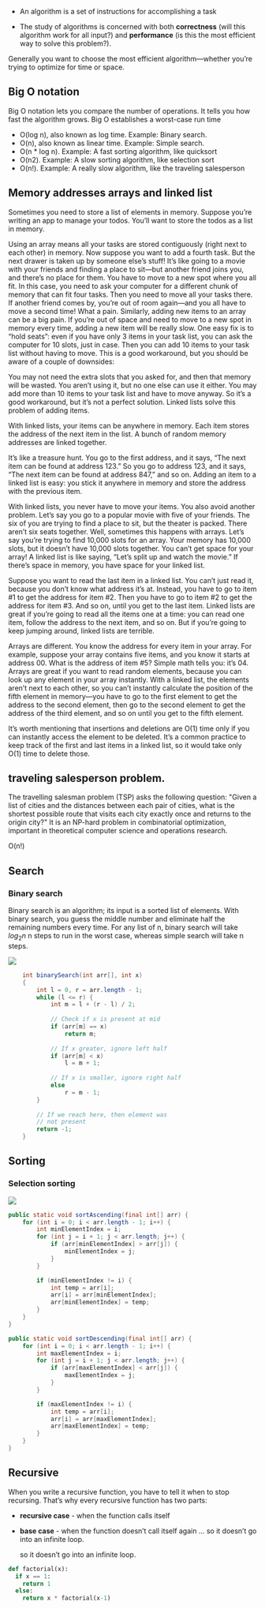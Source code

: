 - An algorithm is a set of instructions for accomplishing a task

- The study of algorithms is concerned with both **correctness** (will this algorithm work for all input?) and **performance** (is this the most efficient way to solve this problem?).

Generally you want to choose the most efficient algorithm—whether you’re trying to optimize for time or space.


## Big O notation 
Big O notation lets you compare the number of operations. It tells you how fast the algorithm grows. Big O establishes a worst-case run time

+ O(log n), also known as log time. Example: Binary search.
+ O(n), also known as linear time. Example: Simple search.
+ O(n * log n). Example: A fast sorting algorithm, like quicksort
+ O(n2). Example: A slow sorting algorithm, like selection sort
+ O(n!). Example: A really slow algorithm, like the traveling salesperson

## Memory addresses arrays and linked list

Sometimes you need to store a list of elements in memory. Suppose you’re writing an app to manage your todos. You’ll want to store the todos as a list in memory. 

 Using an array means all your tasks are stored contiguously (right next to each other) in memory. Now suppose you want to add a fourth task. But the next drawer is taken up by someone else’s stuff! It’s like going to a movie with your friends and finding a place to sit—but another friend joins you, and there’s no place for them. You have to move to a new spot where you all fit. In this case, you need to ask your computer for a different chunk of memory that can fit four tasks. Then you need to move all your tasks there. If another friend comes by, you’re out of room again—and you all have to move a second time! What a pain. Similarly, adding new items to an array can be a big pain. If you’re out of space and need to move to a new spot in memory every time, adding a new item will be really slow. One easy fix is to “hold seats”: even if you have only 3 items in your task list, you can ask the computer for 10 slots, just in case. Then you can add 10 items to your task list without having to move. This is a good workaround, but you should be aware of a couple of downsides:

You may not need the extra slots that you asked for, and then that memory will be wasted. You aren’t using it, but no one else can use it either.
You may add more than 10 items to your task list and have to move anyway.
So it’s a good workaround, but it’s not a perfect solution. Linked lists solve this problem of adding items.

With linked lists, your items can be anywhere in memory. Each item stores the address of the next item in the list. A bunch of random memory addresses are linked together.

It’s like a treasure hunt. You go to the first address, and it says, “The next item can be found at address 123.” So you go to address 123, and it says, “The next item can be found at address 847,” and so on. Adding an item to a linked list is easy: you stick it anywhere in memory and store the address with the previous item.

With linked lists, you never have to move your items. You also avoid another problem. Let’s say you go to a popular movie with five of your friends. The six of you are trying to find a place to sit, but the theater is packed. There aren’t six seats together. Well, sometimes this happens with arrays. Let’s say you’re trying to find 10,000 slots for an array. Your memory has 10,000 slots, but it doesn’t have 10,000 slots together. You can’t get space for your array! A linked list is like saying, “Let’s split up and watch the movie.” If there’s space in memory, you have space for your linked list.

Suppose you want to read the last item in a linked list. You can’t just read it, because you don’t know what address it’s at. Instead, you have to go to item #1 to get the address for item #2. Then you have to go to item #2 to get the address for item #3. And so on, until you get to the last item. Linked lists are great if you’re going to read all the items one at a time: you can read one item, follow the address to the next item, and so on. But if you’re going to keep jumping around, linked lists are terrible.

Arrays are different. You know the address for every item in your array. For example, suppose your array contains five items, and you know it starts at address 00. What is the address of item #5?  Simple math tells you: it’s 04. Arrays are great if you want to read random elements, because you can look up any element in your array instantly. With a linked list, the elements aren’t next to each other, so you can’t instantly calculate the position of the fifth element in memory—you have to go to the first element to get the address to the second element, then go to the second element to get the address of the third element, and so on until you get to the fifth element.

It’s worth mentioning that insertions and deletions are O(1) time only if you can instantly access the element to be deleted. It’s a common practice to keep track of the first and last items in a linked list, so it would take only O(1) time to delete those.

##  traveling salesperson problem.

The travelling salesman problem (TSP) asks the following question: "Given a list of cities and the distances between each pair of cities, what is the shortest possible route that visits each city exactly once and returns to the origin city?" It is an NP-hard problem in combinatorial optimization, important in theoretical computer science and operations research.

O(n!)

## Search

### Binary search 

Binary search is an algorithm; its input is a sorted list of elements. With binary search, you guess the middle number and eliminate half the remaining numbers every time. For any list of n, binary search will take $log_2n$ n steps to run in the worst case, whereas simple search will take n steps.

![](images/Binary-search-work.gif)

```java
    int binarySearch(int arr[], int x)
    {
        int l = 0, r = arr.length - 1;
        while (l <= r) {
            int m = l + (r - l) / 2;
 
            // Check if x is present at mid
            if (arr[m] == x)
                return m;
 
            // If x greater, ignore left half
            if (arr[m] < x)
                l = m + 1;
 
            // If x is smaller, ignore right half
            else
                r = m - 1;
        }
 
        // If we reach here, then element was
        // not present
        return -1;
    }
```



## Sorting

### Selection sorting

![](images/Selection-Sort-Animation.gif)

```java
public static void sortAscending(final int[] arr) {
    for (int i = 0; i < arr.length - 1; i++) {
        int minElementIndex = i;
        for (int j = i + 1; j < arr.length; j++) {
            if (arr[minElementIndex] > arr[j]) {
                minElementIndex = j;
            }
        }

        if (minElementIndex != i) {
            int temp = arr[i];
            arr[i] = arr[minElementIndex];
            arr[minElementIndex] = temp;
        }
    }
}

public static void sortDescending(final int[] arr) {
    for (int i = 0; i < arr.length - 1; i++) {
        int maxElementIndex = i;
        for (int j = i + 1; j < arr.length; j++) {
            if (arr[maxElementIndex] < arr[j]) {
                maxElementIndex = j;
            }
        }

        if (maxElementIndex != i) {
            int temp = arr[i];
            arr[i] = arr[maxElementIndex];
            arr[maxElementIndex] = temp;
        }
    }
}       
```

## Recursive

When you write a recursive function, you have to tell it when to stop recursing. That’s why every recursive function has two parts: 
- **recursive case** -  when the function calls itself
- **base case** - when the function doesn’t call itself again ... so it doesn’t go into an infinite loop.
  
  so it doesn’t go into an infinite loop.

```python
def factorial(x):
  if x == 1:
    return 1
  else:
    return x * factorial(x-1)
```